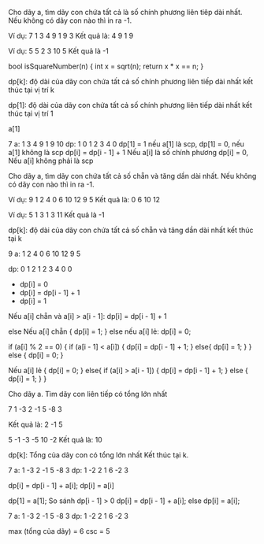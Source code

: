 Cho dãy a, tìm dãy con chứa tất cả là số chính phương liên tiêp dài nhất. Nếu không có dãy con nào thì in ra -1.

Ví dụ:
7
1 3 4 9 1 9 3
Kết quả là: 4 9 1 9

Ví dụ:
5
5 2 3 10 5
Kết quả là -1

bool isSquareNumber(n) {
    int x = sqrt(n);
    return x * x == n;
}

dp[k]: độ dài của dãy con chứa tất cả số chính phương liên tiếp dài nhất kết thúc tại vị trí k

dp[1]: độ dài của dãy con chứa tất cả số chính phương liên tiếp dài nhất kết thúc tại vị trí 1

a[1]
 
7 
a:  1 3 4 9 1 9 10
dp: 1 0 1 2 3 4 0
dp[1] = 1 nếu a[1] là scp, dp[1] = 0, nếu a[1] không là scp
dp[i] = dp[i - 1] + 1 Nếu a[i] là số chính phương
dp[i] = 0, Nếu a[i] không phải là scp



Cho dãy a, tìm dãy con chứa tất cả số chẵn và tăng dần dài nhất.
Nếu không có dãy con nào thì in ra -1.

Ví dụ:
9
1 2 4 0 6 10 12 9 5
Kết quả là: 
0 6 10 12

Ví dụ:
5
1 3 1 3 11
Kết quả là -1

dp[k]: độ dài của dãy con chứa tất cả số chẵn và tăng dần dài nhất
kết thúc tại k


9
a:  1 2 4 0 6 10 12 9 5

dp: 0 1 2 1 2 3  4  0 0

- dp[i] = 0
- dp[i] = dp[i - 1] + 1
- dp[i] = 1

Nếu a[i] chẵn và a[i] > a[i - 1]:
    dp[i] = dp[i - 1] + 1

else Nếu a[i] chẵn {
    dp[i] = 1;
}
else nếu a[i] lẻ:
    dp[i] = 0;



if (a[i] % 2 == 0) {
    if (a[i - 1] < a[i]) {
        dp[i] = dp[i - 1] + 1;
    } else{
        dp[i] = 1;
    }
} else {
    dp[i] = 0;
}


Nếu a[i] lẻ {
    dp[i] = 0;
} else{
    if (a[i] > a[i - 1]) {
        dp[i] = dp[i - 1] + 1;
    } else {
        dp[i] = 1;
    }
}

Cho dãy a. Tìm dãy con liên tiếp có tổng lớn nhất

7
1 -3 2 -1 5 -8 3

Kết quả là: 2 -1 5

5
-1 -3 -5 10 -2
Kết quả là: 10

dp[k]: Tổng của dãy con có tổng lớn nhất
Kết thúc tại k.


7
a:  1 -3 2 -1 5 -8 3
dp: 1 -2 2  1 6 -2 3

dp[i] = dp[i - 1] + a[i];
dp[i] = a[i]

dp[1] = a[1];
So sánh dp[i - 1] > 0
    dp[i] = dp[i - 1] + a[i];
else
    dp[i] = a[i];

7
a:  1 -3 2 -1 5 -8 3
dp: 1 -2 2  1 6 -2 3

max (tổng của dãy) = 6
csc = 5